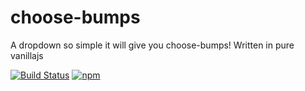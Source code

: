 # choose-bumps
A dropdown so simple it will give you choose-bumps! Written in pure vanillajs

[![Build Status](https://travis-ci.org/crsten/choose-bumps.svg?branch=master&style=flat-square)](https://travis-ci.org/crsten/choose-bumps)
[![npm](https://img.shields.io/npm/l/express.svg?style=flat-square)]()
